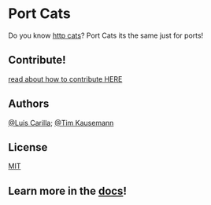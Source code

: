 # Port Cats

Do you know [http cats](https://http.cat)? Port Cats its the same just for ports!

## Contribute!

[read about how to contribute HERE](/docs/contribute.md)

## Authors

[@Luis Carilla](https://github.com/lcarilla); [@Tim Kausemann](https://github.com/sycrw)

## License

[MIT](/LICENSE)

## Learn more in the [docs](/docs/index.md)!
